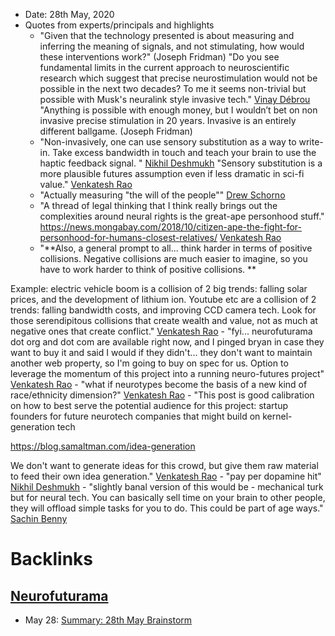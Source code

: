 - Date: 28th May, 2020
- Quotes from experts/principals and highlights
    - "Given that the technology presented is about measuring and inferring the meaning of signals, and not stimulating, how would these interventions work?" (Joseph Fridman)
"Do you see fundamental limits in the current approach to neuroscientific research which suggest that precise neurostimulation would not be possible in the next two decades? To me it seems non-trivial but possible with Musk's neuralink style invasive tech." [Vinay Débrou](<Vinay Débrou.md>)
"Anything is possible with enough money, but I wouldn’t bet on non invasive precise stimulation in 20 years. Invasive is an entirely different ballgame. (Joseph Fridman)
    - "Non-invasively, one can use sensory substitution as a way to write-in. Take excess bandwidth in touch and teach your brain to use the haptic feedback signal. " [Nikhil Deshmukh](<Nikhil Deshmukh.md>)
"Sensory substitution is a more plausible futures assumption even if less dramatic in sci-fi value." [Venkatesh Rao](<Venkatesh Rao.md>)
    - "Actually measuring "the will of the people"" [Drew Schorno](<Drew Schorno.md>)
    - "A thread of legal thinking that I think really brings out the complexities around neural rights is the great-ape personhood stuff." https://news.mongabay.com/2018/10/citizen-ape-the-fight-for-personhood-for-humans-closest-relatives/ [Venkatesh Rao](<Venkatesh Rao.md>)
    - "**Also, a general prompt to all... think harder in terms of positive collisions. Negative collisions are much easier to imagine, so you have to work harder to think of positive collisions. **

Example: electric vehicle boom is a collision of 2 big trends: falling solar prices, and the development of lithium ion. Youtube etc are a collision of 2 trends: falling bandwidth costs, and improving CCD camera tech. Look for those serendipitous collisions that create wealth and value, not as much at negative ones that create conflict."  [Venkatesh Rao](<Venkatesh Rao.md>)
    - "fyi... neurofuturama dot org and dot com are available right now, and I pinged bryan in case they want to buy it and said I would if they didn't... they don't want to maintain another web property, so I'm going to buy on spec for us. Option to leverage the momentum of this project into a running neuro-futures project" [Venkatesh Rao](<Venkatesh Rao.md>)
    - "what if neurotypes become the basis of a new kind of race/ethnicity dimension?" [Venkatesh Rao](<Venkatesh Rao.md>)
    - "This post is good calibration on how to best serve the potential audience for this project: startup founders for future neurotech companies that might build on kernel-generation tech 

https://blog.samaltman.com/idea-generation 

We don't want to generate ideas for this crowd, but give them raw material to feed their own idea generation." [Venkatesh Rao](<Venkatesh Rao.md>)
    - "pay per dopamine hit"  [Nikhil Deshmukh](<Nikhil Deshmukh.md>)
    - "slightly banal version of this would be - mechanical turk but for neural tech. You can basically sell time on your brain to other people, they will offload simple tasks for you to do. This could be part of age ways." [Sachin Benny](<Sachin Benny.md>)

# Backlinks
## [Neurofuturama](<Neurofuturama.md>)
- May 28: [Summary: 28th May Brainstorm](<Summary: 28th May Brainstorm.md>)

